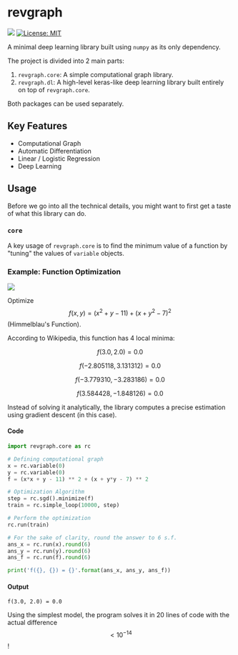 # revgraph

![](https://travis-ci.org/shhoalex/revgraph.svg?branch=master)
[![License: MIT](https://img.shields.io/badge/License-MIT-yellow.svg)](https://opensource.org/licenses/MIT)

A minimal deep learning library built using `numpy` as its only dependency.

The project is divided into 2 main parts:

1. `revgraph.core`: A simple computational graph library.
2. `revgraph.dl`: A high-level keras-like deep learning library built entirely
   on top of `revgraph.core`.

Both packages can be used separately.

## Key Features

* Computational Graph
* Automatic Differentiation
* Linear / Logistic Regression
* Deep Learning

## Usage

Before we go into all the technical details, you might want to first get a 
taste of what this library can do.

### `core`

A key usage of `revgraph.core` is to find the minimum value of a function by
"tuning" the values of `variable` objects.

### Example: Function Optimization

![](https://upload.wikimedia.org/wikipedia/commons/thumb/a/ad/Himmelblau_function.svg/1280px-Himmelblau_function.svg.png)

Optimize $$ f(x,y) = (x^2 + y - 11) + (x + y^2 - 7)^2 $$ (Himmelblau's Function).

According to Wikipedia, this function has 4 local minima:

$$ f(3.0, 2.0) = 0.0 $$

$$ f(-2.805118, 3.131312) = 0.0 $$

$$ f(-3.779310, -3.283186) = 0.0 $$

$$ f(3.584428, -1.848126) = 0.0 $$

Instead of solving it analytically, the library computes a precise estimation
using gradient descent (in this case).

#### Code

```python
import revgraph.core as rc

# Defining computational graph
x = rc.variable(0)
y = rc.variable(0)
f = (x*x + y - 11) ** 2 + (x + y*y - 7) ** 2

# Optimization Algorithm
step = rc.sgd().minimize(f)
train = rc.simple_loop(10000, step)

# Perform the optimization
rc.run(train)

# For the sake of clarity, round the answer to 6 s.f.
ans_x = rc.run(x).round(6)
ans_y = rc.run(y).round(6)
ans_f = rc.run(f).round(6)

print('f({}, {}) = {}'.format(ans_x, ans_y, ans_f))
```

#### Output

```text
f(3.0, 2.0) = 0.0
```

Using the simplest model, the program solves it in 20 lines of code with the
actual difference $$ < 10^{-14} $$!
